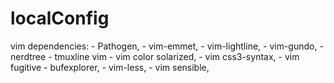 # localConfig
vim dependencies:
    - Pathogen,
    - vim-emmet,
    - vim-lightline,
    - vim-gundo,
    - nerdtree
    - tmuxline vim
    - vim color solarized,
    - vim css3-syntax,
    - vim fugitive
    - bufexplorer,
    - vim-less,
    - vim sensible,
